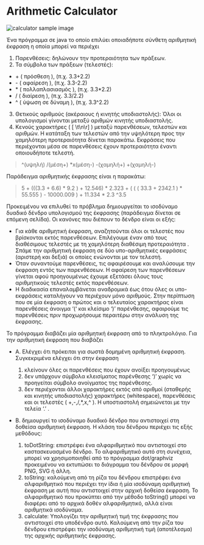 # Arithmetic Calculator

![calculator sample image](https://i.imgur.com/X38LrLC.jpg)

Ένα πρόγραμμα σε java το οποίο επιλύει οποιαδήποτε σύνθετη αριθμητική έκφραση η οποία
μπορεί να περιέχει
1. Παρενθέσεις: δηλώνουν την προτεραιότητα των πράξεων.
2. Τα σύμβολα των πράξεων (τελεστές):
- \+ ( πρόσθεση ), (π.χ. 3.3+2.2)
- \- ( αφαίρεση ), (π.χ. 3.3-2.2)
- \* ( πολλαπλασιασμός ), (π.χ. 3.3*2.2)
- / ( διαίρεση ), (π.χ. 3.3/2.2)
- ^ ( ύψωση σε δύναμη ), (π.χ. 3.3^2.2)
3. Θετικούς αριθμούς (ακέραιους ή κινητής υποδιαστολής): Όλοι οι υπολογισμοί γίνονται
μεταξύ αριθμών κινητής υποδιαστολής.
4. Κενούς χαρακτήρες ( [ \t\n\r] ) μεταξύ παρενθέσεων, τελεστών και αριθμών.
Η κατάταξη των τελεστών από την υψηλότερη προς την χαμηλότερη προτεραιότητα δίνεται
παρακάτω. Εκφράσεις που περιέχονται μέσα σε παρενθέσεις έχουν προτεραιότητα έναντι
οποιουδήποτε τελεστή.
>^(υψηλή) /(μέση+) *x(μέση-) -(χαμηλή+) +(χαμηλή-)

Παράδειγμα αριθμητικής έκφρασης είναι η παρακάτω:

>5 + (((3.3 + 6.6) * 9.2 ) + 12.546) * 2.323 +
( ( ( 33.3 + 2342.1 ) * 55.555 ) - 10000.009 ) + 11.334 * 2.3 ^3.5

Προκειμένου να επιλυθεί το πρόβλημα δημιουργείται το ισοδύναμο δυαδικό δένδρο
υπολογισμού της έκφρασης (παράδειγμα δίνεται σε επόμενη σελίδα). Οι κανόνες που
διέπουν το δένδρο είναι οι εξής:
- Για κάθε αριθμητική έκφραση, αναζητούνται όλοι οι τελεστές που βρίσκονται εκτός
παρενθέσεων. Επιλέγουμε έναν από τους διαθέσιμους τελεστές με τη χαμηλότερη διαθέσιμη
προτεραιότητα . Σπάμε την αριθμητική έκφραση σε δύο υπο-αριθμητικές εκφράσεις (αριστερή
και δεξιά) οι οποίες ενώνονται με τον τελεστή.
- Όταν συναντούμε παρενθέσεις, τις αφαιρέσουμε και αναλύσουμε την
έκφραση εντός των παρενθέσεων. Η αφαίρεση των παρενθέσεων γίνεται αφού
προηγουμένως έχουμε εξετάσει όλους τους αριθμητικούς τελεστές εκτός παρενθέσεων.
- Η διαδικασία επαναλαμβάνεται αναδρομικά έως ότου όλες οι υπο-εκφράσεις καταλήγουν να
περιέχουν μόνο αριθμούς. Στην περίπτωση που σε μία έκφραση ο πρώτος και ο τελευταίος
χαρακτήρας είναι παρενθέσεις άνοιγμα ‘(‘ και κλείσιμο ‘)’ παρένθεσης, αφαιρούμε τις
παρενθέσεις πριν προχωρήσουμε περαιτέρω στην ανάλυση της έκφρασης.

Το πρόγραμμα διαβάζει μία αριθμητική έκφραση από το πληκτρολόγιο. Για την αριθμητική
έκφραση που διαβάζει

- A. Ελέγχει ότι πρόκειται για σωστά δομημένη αριθμητική έκφραση. Συγκεκριμένα ελέγχει ότι στην έκφραση
  1. κλείνουν όλες οι παρενθέσεις που έχουν ανοίξει προηγουμένως
  2. δεν υπάρχουν σύμβολα κλεισίματος παρένθεσης ‘)’ χωρίς να προηγείται σύμβολο
ανοίγματος της παρένθεσης.
  3. δεν περιέχονται άλλοι χαρακτήρες εκτός από αριθμοί (σταθερής και κινητής
υποδιαστολής) χαρακτήρες (whitespace), παρενθέσεις και οι τελεστές ( +,-,/,*,x,^ ). H
υποστιαστολή σημειώνεται με την τελεία ‘.’ .

- B. δημιουργεί το ισοδύναμο δυαδικό δένδρο που αντιστοιχεί στη δοθείσα αριθμητική
έκφραση. Η κλάση του δένδρου περιέχει τις εξής μεθόδους:
  1. toDotString: επιστρέφει ένα αλφαριθμητικό που αντιστοιχεί στο
καστασκευασμένο δένδρο. Το αλφαριθμητικό αυτό στη συνέχεια, μπορεί να
χρησιμοποιηθεί από το πρόγραμμα dot/graphviz προκειμένου να εκτυπώσει το
διάγραμμα του δένδρου σε μορφή PNG, SVG ή άλλη.
  2. toString: καλούμενη από τη ρίζα του δένδρου επιστρέφει ένα αλφαριθμητικό που
περιέχει την ίδια ή μία ισοδύναμη αριθμητική έκφραση με αυτή που αντιστοιχεί στην
αρχική δοθείσα έκφραση. Το αλφαριθμητικό που προκύπτει από την μέθοδο toString() μπορεί να
διαφέρει από το αρχικά δοθέν αλφαριθμητικό, αλλά είναι αριθμητικά
ισοδύναμα.
  3. calculate: Υπολογίζει την αριθμητική τιμή της έκφρασης που αντιστοιχεί στο
υποδένδρο αυτό. Καλούμενη από την ρίζα του δένδρου επιστρέφει την ισοδύναμη
αριθμητική τιμή (αποτέλεσμα) της αρχικής αριθμητικής έκφρασης.
